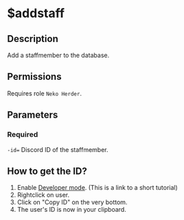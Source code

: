 # $addstaff

## Description

Add a staffmember to the database.

## Permissions

Requires role `Neko Herder`.

## Parameters

### Required

`-id=` Discord ID of the staffmember. 

## How to get the ID?

1. Enable [Developer mode](https://discordia.me/en/developer-mode). \(This is a link to a short tutorial\)
2. Rightclick on user.
3. Click on "Copy ID" on the very bottom.
4. The user's ID is now in your clipboard.

